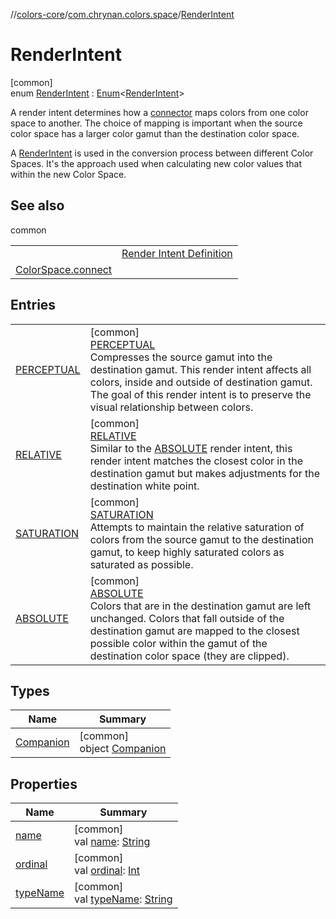 //[colors-core](../../../index.md)/[com.chrynan.colors.space](../index.md)/[RenderIntent](index.md)

# RenderIntent

[common]\
enum [RenderIntent](index.md) : [Enum](https://kotlinlang.org/api/latest/jvm/stdlib/kotlin/-enum/index.html)&lt;[RenderIntent](index.md)&gt; 

A render intent determines how a [connector](../-connector/index.md) maps colors from one color space to another. The choice of mapping is important when the source color space has a larger color gamut than the destination color space.

A [RenderIntent](index.md) is used in the conversion process between different Color Spaces. It's the approach used when calculating new color values that within the new Color Space.

## See also

common

| | |
|---|---|
|  | [Render Intent Definition](http://colorwiki.com/wiki/Rendering_Intent) |
| [ColorSpace.connect](../connect.md) |  |

## Entries

| | |
|---|---|
| [PERCEPTUAL](-p-e-r-c-e-p-t-u-a-l/index.md) | [common]<br>[PERCEPTUAL](-p-e-r-c-e-p-t-u-a-l/index.md)<br>Compresses the source gamut into the destination gamut. This render intent affects all colors, inside and outside of destination gamut. The goal of this render intent is to preserve the visual relationship between colors. |
| [RELATIVE](-r-e-l-a-t-i-v-e/index.md) | [common]<br>[RELATIVE](-r-e-l-a-t-i-v-e/index.md)<br>Similar to the [ABSOLUTE](-a-b-s-o-l-u-t-e/index.md) render intent, this render intent matches the closest color in the destination gamut but makes adjustments for the destination white point. |
| [SATURATION](-s-a-t-u-r-a-t-i-o-n/index.md) | [common]<br>[SATURATION](-s-a-t-u-r-a-t-i-o-n/index.md)<br>Attempts to maintain the relative saturation of colors from the source gamut to the destination gamut, to keep highly saturated colors as saturated as possible. |
| [ABSOLUTE](-a-b-s-o-l-u-t-e/index.md) | [common]<br>[ABSOLUTE](-a-b-s-o-l-u-t-e/index.md)<br>Colors that are in the destination gamut are left unchanged. Colors that fall outside of the destination gamut are mapped to the closest possible color within the gamut of the destination color space (they are clipped). |

## Types

| Name | Summary |
|---|---|
| [Companion](-companion/index.md) | [common]<br>object [Companion](-companion/index.md) |

## Properties

| Name | Summary |
|---|---|
| [name](-a-b-s-o-l-u-t-e/index.md#-372974862%2FProperties%2F1346026436) | [common]<br>val [name](-a-b-s-o-l-u-t-e/index.md#-372974862%2FProperties%2F1346026436): [String](https://kotlinlang.org/api/latest/jvm/stdlib/kotlin/-string/index.html) |
| [ordinal](-a-b-s-o-l-u-t-e/index.md#-739389684%2FProperties%2F1346026436) | [common]<br>val [ordinal](-a-b-s-o-l-u-t-e/index.md#-739389684%2FProperties%2F1346026436): [Int](https://kotlinlang.org/api/latest/jvm/stdlib/kotlin/-int/index.html) |
| [typeName](type-name.md) | [common]<br>val [typeName](type-name.md): [String](https://kotlinlang.org/api/latest/jvm/stdlib/kotlin/-string/index.html) |
